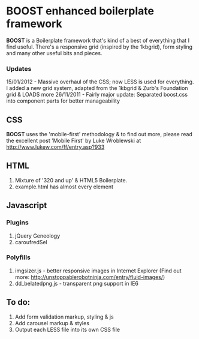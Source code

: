 BOOST enhanced boilerplate framework
======================================

**BOOST** is a Boilerplate framework that's kind of a best of everything that I find useful. There's a responsive grid (inspired by the 1kbgrid), form styling and many other useful bits and pieces.

### Updates
15/01/2012 - Massive overhaul of the CSS; now LESS is used for everything. I added a new grid system, adapted from the 1kbgrid & Zurb's Foundation grid & LOADS more
26/11/2011 - Fairly major update: Separated boost.css into component parts for better manageability

## CSS
**BOOST** uses the 'mobile-first' methodology & to find out more, please read the excellent post 'Mobile First' by Luke Wroblewski at http://www.lukew.com/ff/entry.asp?933

## HTML
1.	Mixture of '320 and up' & HTML5 Boilerplate.
2.	example.html has almost every element

## Javascript

### Plugins
1. jQuery Geneology
2. caroufredSel

### Polyfills
1.	imgsizer.js - better responsive images in Internet Explorer (Find out more: http://unstoppablerobotninja.com/entry/fluid-images/)
2.	dd_belatedpng.js - transparent png support in IE6

## To do:
1. Add form validation markup, styling & js
2. Add carousel markup & styles
3. Output each LESS file into its own CSS file